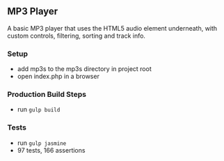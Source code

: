 ## MP3 Player

A basic MP3 player that uses the HTML5 audio element underneath, with custom controls, filtering, sorting and track info.

### Setup

* add mp3s to the mp3s directory in project root
* open index.php in a browser

### Production Build Steps

* run `gulp build`

### Tests

* run `gulp jasmine`
* 97 tests, 166 assertions